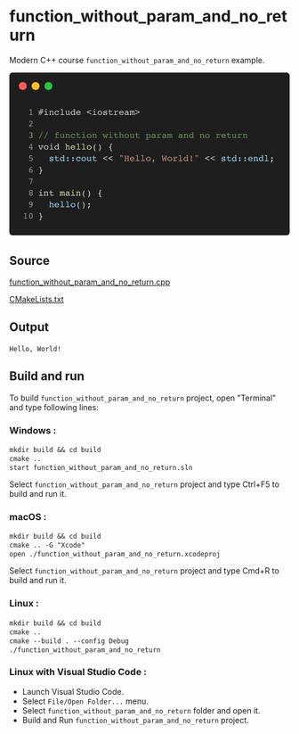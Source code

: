 # function_without_param_and_no_return

Modern C++ course `function_without_param_and_no_return` example.

![function_without_param_and_no_return](../../../docs/pictures/language_basics/function_without_param_and_no_return.png)

## Source

[function_without_param_and_no_return.cpp](function_without_param_and_no_return.cpp)

[CMakeLists.txt](CMakeLists.txt)

## Output

```
Hello, World!
```

## Build and run

To build `function_without_param_and_no_return` project, open "Terminal" and type following lines:

### Windows :

``` shell
mkdir build && cd build
cmake .. 
start function_without_param_and_no_return.sln
```

Select `function_without_param_and_no_return` project and type Ctrl+F5 to build and run it.

### macOS :

``` shell
mkdir build && cd build
cmake .. -G "Xcode"
open ./function_without_param_and_no_return.xcodeproj
```

Select `function_without_param_and_no_return` project and type Cmd+R to build and run it.

### Linux :

``` shell
mkdir build && cd build
cmake .. 
cmake --build . --config Debug
./function_without_param_and_no_return
```

### Linux with Visual Studio Code :

* Launch Visual Studio Code.
* Select `File/Open Folder...` menu.
* Select `function_without_param_and_no_return` folder and open it.
* Build and Run `function_without_param_and_no_return` project.
